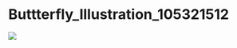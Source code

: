 # Buttterfly_Illustration_105321512
<img src=https://www.ncnu.edu.tw/ncnuweb/units/share/全校共用/web_material/images/banner/banner_22.gif>
